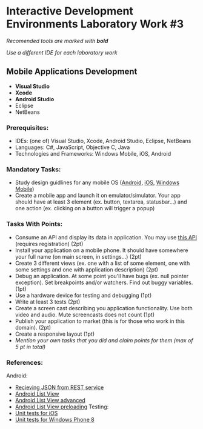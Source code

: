 # Interactive Development Environments Laboratory Work #3

_Recomended tools are marked with **bold**_

_Use a different IDE for each laboratory work_

## Mobile Applications Development
  - **Visual Studio**
  - **Xcode**
  - **Android Studio**
  - Eclipse
  - NetBeans

### Prerequisites:
  - IDEs: (one of) Visual Studio, Xcode, Android Studio, Eclipse, NetBeans
  - Languages: C#, JavaScript, Objective C, Java
  - Technologies and Frameworks: Windows Mobile, iOS, Android

### Mandatory Tasks:
  - Study design guidlines for any mobile OS ([Android](https://developer.android.com/design/index.html), [iOS](https://developer.apple.com/library/ios/documentation/userexperience/conceptual/MobileHIG/index.html), [Windows Mobile](http://dev.windowsphone.com/en-us/design))
  - Create a mobile app and launch it on emulator/simulator. Your app should have at least 3 element (ex. button, textarea, statusbar...) and one action (ex. clicking on a button will trigger a popup)

### Tasks With Points:
  - Consume an API and display its data in application. You may use [this API](http://www.kimonolabs.com/apis/5xoxkokq) (requires registration) (2pt)
  - Install your application on a mobile phone. It should have somewhere your full name (on main screen, in settings...) (2pt)
  - Create 3 different views (ex. one with a list of some element, one with some settings and one with application description) (2pt)
  - Debug an application. At some point you'll have bugs (ex. null pointer exception). Set breakpoints and/or watchers. Find out buggy variables. (1pt)
  - Use a hardware device for testing and debugging (1pt)
  - Write at least 3 tests (2pt)
  - Create a screen cast describing you application functionality. Use both video and audio. Mute screencasts does not count (1pt)
  - Publish your application to market (this is for those who work in this domain). (2pt)
  - Create a responsive layout (1pt)
  - _Mention your own tasks that you did and claim points for them (max of 5 pt in total)_

### References:
Android:
  - [Recieving JSON from REST service](http://hmkcode.com/android-parsing-json-data/)
  - [Android List View](http://www.javacodegeeks.com/2013/06/android-listview-tutorial-and-basic-example.html)
  - [Android List View advanced](http://www.vogella.com/tutorials/AndroidListView/article.html)
  - [Android List View preloading](http://developer.android.com/guide/topics/ui/layout/listview.html)
Testing:
  - [Unit tests for iOS](https://developer.apple.com/library/iOs/documentation/ToolsLanguages/Conceptual/Xcode_Overview/UnitTestYourApp/UnitTestYourApp.html)
  - [Unit tests for Windows Phone 8](http://msdn.microsoft.com/en-us/library/windowsphone/develop/dn168930(v=vs.105).aspx)
